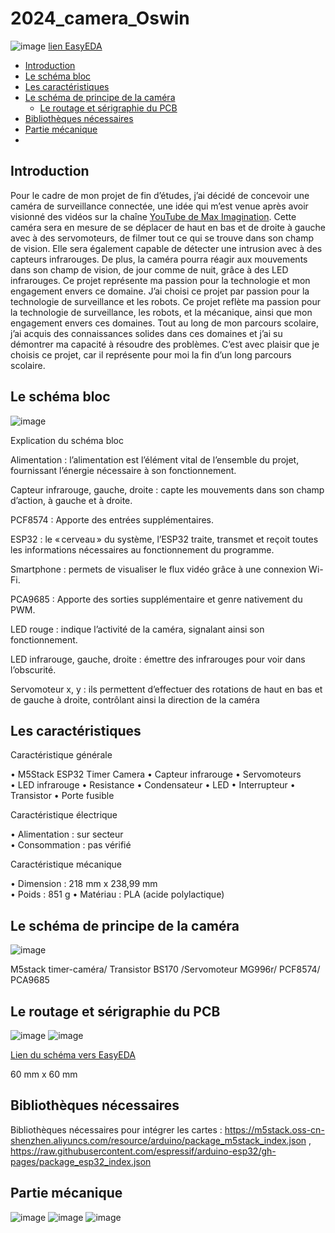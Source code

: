 # 2024_camera_Oswin
![image](https://github.com/Oswin243/2024_camera_Oswin/assets/166718391/ee703e5f-3518-406a-b32f-7055061311c4) [lien EasyEDA](https://oshwlab.com/oswin03/sch-ma-cam-ra) 

- [Introduction](#Introduction)
- [Le schéma bloc](#Le-schéma-bloc) 
- [Les caractéristiques](#Les-caractéristiques)
- [Le schéma de principe de la caméra](#Le-schéma-de-principe-de-la-caméra)
  - [Le routage et sérigraphie du PCB](#Le-routage-et-sérigraphie-du-PCB)
- [Bibliothèques nécessaires](#Bibliothèques-nécessaires)  
- [Partie mécanique](#Partie-mécanique)
- 



## Introduction

Pour le cadre de mon projet de fin d’études, j’ai décidé de concevoir une caméra de surveillance connectée, une idée qui m’est venue après avoir visionné des vidéos sur la chaîne [YouTube de Max Imagination](https://www.youtube.com/watch?v=Ul0h5Maeoeg&t=4s). Cette caméra sera en mesure de se déplacer de haut en bas et de droite à gauche avec à des servomoteurs, de filmer tout ce qui se trouve dans son champ de vision. Elle sera également capable de détecter une intrusion avec à des capteurs infrarouges. De plus, la caméra pourra réagir aux mouvements dans son champ de vision, de jour comme de nuit, grâce à des LED infrarouges.
Ce projet représente ma passion pour la technologie et mon engagement envers ce domaine. 
J’ai choisi ce projet par passion pour la technologie de surveillance et les robots.
Ce projet reflète ma passion pour la technologie de surveillance, les robots, et la mécanique, ainsi que mon engagement envers ces domaines. Tout au long de mon parcours scolaire, j’ai acquis des connaissances solides dans ces domaines et j’ai su démontrer ma capacité à résoudre des problèmes.
C’est avec plaisir que je choisis ce projet, car il représente pour moi la fin d’un long parcours scolaire.


## Le schéma bloc

![image](https://github.com/Oswin243/2024_camera_Oswin/assets/166718391/252e9367-89a1-4cfe-adb6-858941e33dae)


Explication du schéma bloc 

Alimentation : l’alimentation est l’élément vital de l’ensemble du projet, fournissant l’énergie nécessaire à son fonctionnement.

Capteur infrarouge, gauche, droite : capte les mouvements dans son champ d’action, à gauche et à droite.

PCF8574 : Apporte des entrées supplémentaires. 

ESP32 : le « cerveau » du système, l’ESP32 traite, transmet et reçoit toutes les informations nécessaires au fonctionnement du programme.

Smartphone : permets de visualiser le flux vidéo grâce à une connexion Wi-Fi.

PCA9685 : Apporte des sorties supplémentaire et genre nativement du PWM.

LED rouge : indique l’activité de la caméra, signalant ainsi son fonctionnement.

LED infrarouge, gauche, droite : émettre des infrarouges pour voir dans l’obscurité.

Servomoteur x, y : ils permettent d’effectuer des rotations de haut en bas et de gauche à droite, contrôlant ainsi la direction de la caméra

## Les caractéristiques

Caractéristique générale   

•	M5Stack ESP32 Timer Camera 
•	Capteur infrarouge
•	Servomoteurs   
•	LED infrarouge 
•	Resistance 
•	Condensateur 
•	LED 
•	Interrupteur 
•	Transistor
•	Porte fusible   
  
Caractéristique électrique

•	Alimentation : sur secteur  
•	Consommation : pas vérifié  
 
Caractéristique mécanique 

•	Dimension : 218 mm x  238,99 mm  
•	Poids : 851 g 
•	Matériau : PLA (acide polylactique) 


## Le schéma de principe de la caméra

![image](https://github.com/Oswin243/2024_camera_Oswin/assets/166718391/22fe538d-27cd-4880-be23-c74240a38d34)

M5stack timer-caméra/ Transistor BS170 /Servomoteur MG996r/ PCF8574/ PCA9685


## Le routage et sérigraphie du PCB

![image](https://github.com/Oswin243/2024_camera_Oswin/assets/166718391/7ec2256c-1516-42ba-8925-051054e7fa40)   ![image](https://github.com/Oswin243/2024_camera_Oswin/assets/166718391/172b47bf-f02c-4a56-b8aa-73f446364606)

[Lien du schéma vers EasyEDA](https://oshwlab.com/oswin03/sch-ma-cam-ra) 

60 mm x 60 mm

## Bibliothèques nécessaires 

Bibliothèques nécessaires pour intégrer les cartes : 
https://m5stack.oss-cn-shenzhen.aliyuncs.com/resource/arduino/package_m5stack_index.json ,   https://raw.githubusercontent.com/espressif/arduino-esp32/gh-pages/package_esp32_index.json 

## Partie mécanique

![image](https://github.com/Oswin243/2024_camera_Oswin/assets/166718391/6ecee9cc-4031-4a01-9e86-9090dd8af188)
![image](https://github.com/Oswin243/2024_camera_Oswin/assets/166718391/1d2abec6-7861-4c47-b956-27963fa86319)
![image](https://github.com/Oswin243/2024_camera_Oswin/assets/166718391/fec9397c-c882-4702-96ce-81da2da3684b)










